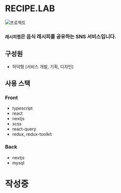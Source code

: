 # RECIPE.LAB

![프로젝트](https://github.com/deokyeong93/recipe.lab/assets/66895208/7314fbd1-a285-4eb9-82b6-e5fabb5f600b)

### `레시피랩`은 음식 레시피를 공유하는 SNS 서비스입니다.

## 구성원

- 허덕형 (서비스 개발, 기획, 디자인)

## 사용 스택

### Front

- typescript
- react
- nextjs
- scss
- react-query
- redux, redux-toolkit

### Back

- nextjs
- mysql

# 작성중
